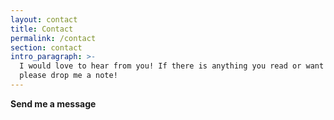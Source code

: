 ```yaml
---
layout: contact
title: Contact
permalink: /contact
section: contact
intro_paragraph: >-
  I would love to hear from you! If there is anything you read or want to ask,
  please drop me a note!
---
```


**Send me a message**
